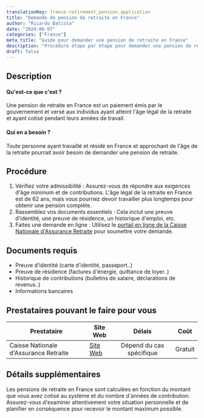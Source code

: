 ```yaml
---
translationKey: france-retirement_pension_application
title: "Demande de pension de retraite en France"
author: "Ricardo Batista"
date: "2024-06-07"
categories: ["France"]
meta_title: "Guide pour demander une pension de retraite en France"
description: "Procédure étape par étape pour demander une pension de retraite en France, incluant les documents requis, les démarches à suivre et les prestataires potentiels."
draft: false
---
```


## Description
#### Qu'est-ce que c'est ?
Une pension de retraite en France est un paiement émis par le gouvernement et versé aux individus ayant atteint l'âge légal de la retraite et ayant cotisé pendant leurs années de travail.

#### Qui en a besoin ?
Toute personne ayant travaillé et résidé en France et approchant de l'âge de la retraite pourrait avoir besoin de demander une pension de retraite.

## Procédure
1. Vérifiez votre admissibilité : Assurez-vous de répondre aux exigences d'âge minimum et de contributions. L'âge légal de la retraite en France est de 62 ans, mais vous pourriez devoir travailler plus longtemps pour obtenir une pension complète.
2. Rassemblez vos documents essentiels : Cela inclut une preuve d'identité, une preuve de résidence, un historique d'emploi, etc.
3. Faites une demande en ligne : Utilisez le [portail en ligne de la Caisse Nationale d'Assurance Retraite](https://www.lassuranceretraite.fr/portail-info/home.html) pour soumettre votre demande.

## Documents requis
- Preuve d'identité (carte d'identité, passeport..)
- Preuve de résidence (factures d'énergie, quittance de loyer..)
- Historique de contributions (bulletins de salaire, déclarations de revenus..)
- Informations bancaires

## Prestataires pouvant le faire pour vous

| Prestataire        |     Site Web     |     Délais    |       Coût      |
| --------------- | --------------- |  :-------------: | :-------------: |
| Caisse Nationale d'Assurance Retraite      | [Site Web](https://www.lassuranceretraite.fr/portail-info/home.html)  | Dépend du cas spécifique | Gratuit |

## Détails supplémentaires
Les pensions de retraite en France sont calculées en fonction du montant que vous avez cotisé au système et du nombre d'années de contribution. Assurez-vous d'examiner attentivement votre situation personnelle et de planifier en conséquence pour recevoir le montant maximum possible.